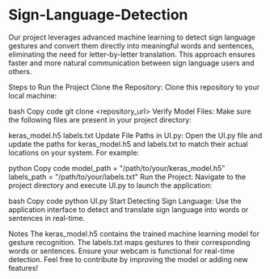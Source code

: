 # Sign-Language-Detection
Our project leverages advanced machine learning to detect sign language gestures and convert them directly into meaningful words and sentences, eliminating the need for letter-by-letter translation. This approach ensures faster and more natural communication between sign language users and others.

Steps to Run the Project
Clone the Repository:
Clone this repository to your local machine:

bash
Copy code
git clone <repository_url>
Verify Model Files:
Make sure the following files are present in your project directory:

keras_model.h5
labels.txt
Update File Paths in UI.py:
Open the UI.py file and update the paths for keras_model.h5 and labels.txt to match their actual locations on your system. For example:

python
Copy code
model_path = "/path/to/your/keras_model.h5"
labels_path = "/path/to/your/labels.txt"
Run the Project:
Navigate to the project directory and execute UI.py to launch the application:

bash
Copy code
python UI.py
Start Detecting Sign Language:
Use the application interface to detect and translate sign language into words or sentences in real-time.

Notes
The keras_model.h5 contains the trained machine learning model for gesture recognition.
The labels.txt maps gestures to their corresponding words or sentences.
Ensure your webcam is functional for real-time detection.
Feel free to contribute by improving the model or adding new features!
